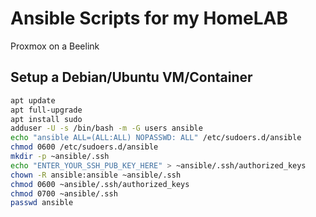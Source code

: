 # Ansible Scripts for my HomeLAB

Proxmox on a Beelink

## Setup a Debian/Ubuntu VM/Container

```bash
apt update
apt full-upgrade
apt install sudo
adduser -U -s /bin/bash -m -G users ansible
echo "ansible ALL=(ALL:ALL) NOPASSWD: ALL" /etc/sudoers.d/ansible
chmod 0600 /etc/sudoers.d/ansible
mkdir -p ~ansible/.ssh
echo "ENTER_YOUR_SSH_PUB_KEY_HERE" > ~ansible/.ssh/authorized_keys
chown -R ansible:ansible ~ansible/.ssh
chmod 0600 ~ansible/.ssh/authorized_keys
chmod 0700 ~ansible/.ssh
passwd ansible
```
